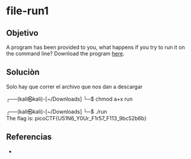# file-run1
## Objetivo
A program has been provided to you, what happens if you try to run it on the command line? Download the program [here](https://artifacts.picoctf.net/c/310/run).

## Soluciòn
Solo hay que correr el archivo que nos dan a descargar 
                                                                                 
┌──(kali㉿kali)-[~/Downloads]
└─$ chmod a+x run
                                                                                 
┌──(kali㉿kali)-[~/Downloads]
└─$ ./run           
The flag is: picoCTF{U51N6_Y0Ur_F1r57_F113_9bc52b6b}        

## Referencias
- []()